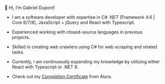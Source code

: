 👋 Hi, I’m Gabriel Dupont!
- I am a software developer with expertise in C# .NET (Framework 4.6 | Core 6/7/8), JavaScript + jQuery and React with Typescript.
- Experienced working with closed-source languages in previous projects.
- Skilled in creating web crawlers using C# for web scraping and related tasks.
- Currently, I am continuously expanding my knowledge by utilizing either React with Typescript or .NET 8.

- Check out my [Completion Certificate](https://cursos.alura.com.br/user/gabriel-muenchen/fullCertificate/b44c9518654137508dd40f2ad65389b4) from Alura.
